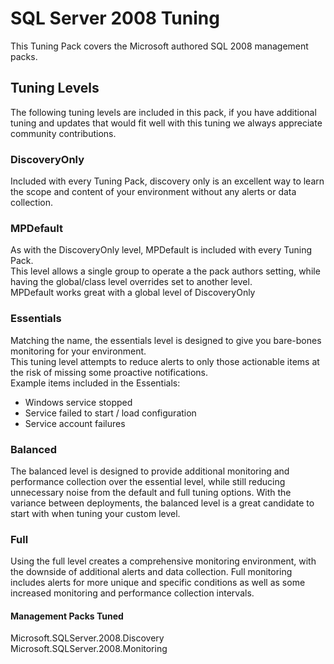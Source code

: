 # SQL Server 2008 Tuning

This Tuning Pack covers the Microsoft authored SQL 2008 management packs.

## Tuning Levels

The following tuning levels are included in this pack, if you have additional tuning and updates that would fit well with this tuning we always appreciate community contributions.

### DiscoveryOnly

Included with every Tuning Pack, discovery only is an excellent way to learn the scope and content of your environment without any alerts or data collection.

### MPDefault

As with the DiscoveryOnly level, MPDefault is included with every Tuning Pack.  
This level allows a single group to operate a the pack authors setting, while having the global/class level overrides set to another level.  
MPDefault works great with a global level of DiscoveryOnly

### Essentials

Matching the name, the essentials level is designed to give you bare-bones monitoring for your environment.  
This tuning level attempts to reduce alerts to only those actionable items at the risk of missing some proactive notifications.  
Example items included in the Essentials:

- Windows service stopped
- Service failed to start / load configuration
- Service account failures

### Balanced

The balanced level is designed to provide additional monitoring and performance collection over the essential level, while still reducing unnecessary noise from the default and full tuning options.  With the variance between deployments, the balanced level is a great candidate to start with when tuning your custom level.

### Full

Using the full level creates a comprehensive monitoring environment, with the downside of additional alerts and data collection.  Full monitoring includes alerts for more unique and specific conditions as well as some increased monitoring and performance collection intervals.

#### Management Packs Tuned

Microsoft.SQLServer.2008.Discovery  
Microsoft.SQLServer.2008.Monitoring  
